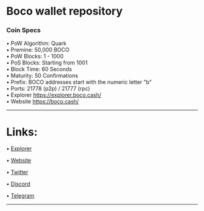 Boco wallet repository
=====================================

### Coin Specs
 
• PoW Algorithm: Quark   
• Premine: 50,000 BOCO   
• PoW Blocks: 1 - 1000   
• PoS Blocks: Starting from 1001   
• Block Time: 60 Seconds    
• Maturity: 50 Confirmations   
• Prefix: BOCO addresses start with the numeric letter "b"   
• Ports: 21778 (p2p) / 21777 (rpc)   
• Explorer https://explorer.boco.cash/   
• Website https://boco.cash/

---

Links:
==================

• [Explorer](https://explorer.boco.cash/)

• [Website](https://boco.cash/)

• [Twitter](https://twitter.com/boco_cash)

• [Discord](https://discord.gg/Rhhk6cjVgH)

• [Telegram](https://t.me/boco_cash_grup)

---
